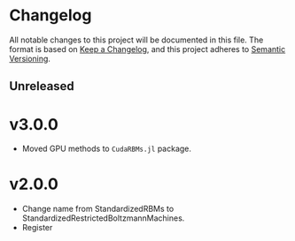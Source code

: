 # Changelog

All notable changes to this project will be documented in this file. The format is based on [Keep a Changelog](https://keepachangelog.com/en/1.0.0/), and this project adheres to [Semantic Versioning](https://semver.org/spec/v2.0.0.html).

## Unreleased

# v3.0.0

- Moved GPU methods to `CudaRBMs.jl` package.

# v2.0.0

- Change name from StandardizedRBMs to StandardizedRestrictedBoltzmannMachines.
- Register
